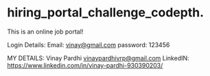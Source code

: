 # hiring_portal_challenge_codepth.
This is an online job portal!

Login Details: 
Email: vinay@gmail.com
password: 123456



MY DETAILS:
Vinay Pardhi
vinaypardhivrp@gmail.com
LinkedIN: https://www.linkedin.com/in/vinay-pardhi-930390203/
